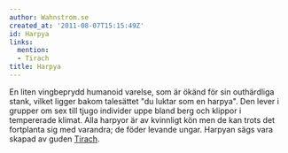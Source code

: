 ```yaml
---
author: Wahnstrom.se
created_at: '2011-08-07T15:15:49Z'
id: Harpya
links:
  mention:
  - Tirach
title: Harpya
---
```


En liten vingbeprydd humanoid varelse, som är ökänd för sin outhärdliga stank, vilket ligger bakom
talesättet "du luktar som en harpya". Den lever i grupper om sex till tjugo individer uppe bland
berg och klippor i tempererade klimat. Alla harpyor är av kvinnligt kön men de kan trots det
fortplanta sig med varandra; de föder levande ungar. Harpyan sägs vara skapad av guden [Tirach].

  [Tirach]: Tirach